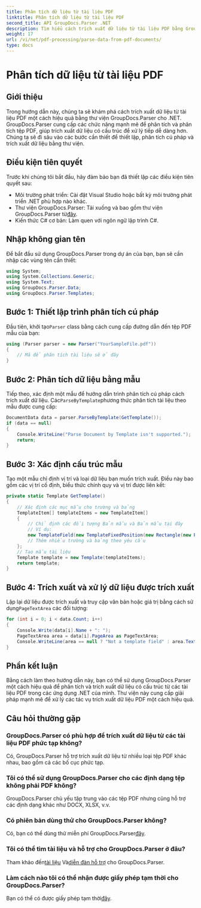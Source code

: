 ```yaml
---
title: Phân tích dữ liệu từ tài liệu PDF
linktitle: Phân tích dữ liệu từ tài liệu PDF
second_title: API GroupDocs.Parser .NET
description: Tìm hiểu cách trích xuất dữ liệu từ tài liệu PDF bằng GroupDocs.Parser cho .NET. Hãy làm theo hướng dẫn từng bước của chúng tôi để phân tích và xử lý tệp PDF một cách hiệu quả.
weight: 17
url: /vi/net/pdf-processing/parse-data-from-pdf-documents/
type: docs
---
```

# Phân tích dữ liệu từ tài liệu PDF

## Giới thiệu
Trong hướng dẫn này, chúng ta sẽ khám phá cách trích xuất dữ liệu từ tài liệu PDF một cách hiệu quả bằng thư viện GroupDocs.Parser cho .NET. GroupDocs.Parser cung cấp các chức năng mạnh mẽ để phân tích và phân tích tệp PDF, giúp trích xuất dữ liệu có cấu trúc để xử lý tiếp dễ dàng hơn. Chúng ta sẽ đi sâu vào các bước cần thiết để thiết lập, phân tích cú pháp và trích xuất dữ liệu bằng thư viện.
## Điều kiện tiên quyết
Trước khi chúng tôi bắt đầu, hãy đảm bảo bạn đã thiết lập các điều kiện tiên quyết sau:
- Môi trường phát triển: Cài đặt Visual Studio hoặc bất kỳ môi trường phát triển .NET phù hợp nào khác.
-  Thư viện GroupDocs.Parser: Tải xuống và bao gồm thư viện GroupDocs.Parser từ[đây](https://releases.groupdocs.com/parser/net/).
- Kiến thức C# cơ bản: Làm quen với ngôn ngữ lập trình C#.

## Nhập không gian tên
Để bắt đầu sử dụng GroupDocs.Parser trong dự án của bạn, bạn sẽ cần nhập các vùng tên cần thiết:
```csharp
using System;
using System.Collections.Generic;
using System.Text;
using GroupDocs.Parser.Data;
using GroupDocs.Parser.Templates;
```
## Bước 1: Thiết lập trình phân tích cú pháp
 Đầu tiên, khởi tạo`Parser` class bằng cách cung cấp đường dẫn đến tệp PDF mẫu của bạn:
```csharp
using (Parser parser = new Parser("YourSampleFile.pdf"))
{
    // Mã để phân tích tài liệu sẽ ở đây
}
```
## Bước 2: Phân tích dữ liệu bằng mẫu
 Tiếp theo, xác định một mẫu để hướng dẫn trình phân tích cú pháp cách trích xuất dữ liệu. Các`ParseByTemplate`phương thức phân tích tài liệu theo mẫu được cung cấp:
```csharp
DocumentData data = parser.ParseByTemplate(GetTemplate());
if (data == null)
{
    Console.WriteLine("Parse Document by Template isn't supported.");
    return;
}
```
## Bước 3: Xác định cấu trúc mẫu
Tạo một mẫu chỉ định vị trí và loại dữ liệu bạn muốn trích xuất. Điều này bao gồm các vị trí cố định, biểu thức chính quy và vị trí được liên kết:
```csharp
private static Template GetTemplate()
{
    // Xác định các mục mẫu cho trường và bảng
    TemplateItem[] templateItems = new TemplateItem[]
    {
        // Chỉ định các đối tượng Bản mẫu và Bản mẫu tại đây
        // Ví dụ:
        new TemplateField(new TemplateFixedPosition(new Rectangle(new Point(35, 135), new Size(100, 10))), "FromCompany"),
        // Thêm nhiều trường và bảng theo yêu cầu
    };
    // Tạo mẫu tài liệu
    Template template = new Template(templateItems);
    return template;
}
```
## Bước 4: Trích xuất và xử lý dữ liệu được trích xuất
 Lặp lại dữ liệu được trích xuất và truy cập văn bản hoặc giá trị bằng cách sử dụng`PageTextArea` các đối tượng:
```csharp
for (int i = 0; i < data.Count; i++)
{
    Console.Write(data[i].Name + ": ");
    PageTextArea area = data[i].PageArea as PageTextArea;
    Console.WriteLine(area == null ? "Not a template field" : area.Text);
}
```

## Phần kết luận
Bằng cách làm theo hướng dẫn này, bạn có thể sử dụng GroupDocs.Parser một cách hiệu quả để phân tích và trích xuất dữ liệu có cấu trúc từ các tài liệu PDF trong các ứng dụng .NET của mình. Thư viện này cung cấp giải pháp mạnh mẽ để xử lý các tác vụ trích xuất dữ liệu PDF một cách hiệu quả.
## Câu hỏi thường gặp
### GroupDocs.Parser có phù hợp để trích xuất dữ liệu từ các tài liệu PDF phức tạp không?
Có, GroupDocs.Parser hỗ trợ trích xuất dữ liệu từ nhiều loại tệp PDF khác nhau, bao gồm cả các bố cục phức tạp.
### Tôi có thể sử dụng GroupDocs.Parser cho các định dạng tệp không phải PDF không?
GroupDocs.Parser chủ yếu tập trung vào các tệp PDF nhưng cũng hỗ trợ các định dạng khác như DOCX, XLSX, v.v.
### Có phiên bản dùng thử cho GroupDocs.Parser không?
 Có, bạn có thể dùng thử miễn phí GroupDocs.Parser[đây](https://releases.groupdocs.com/).
### Tôi có thể tìm tài liệu và hỗ trợ cho GroupDocs.Parser ở đâu?
 Tham khảo đến[tài liệu](https://tutorials.groupdocs.com/parser/net/) Và[diễn đàn hỗ trợ](https://forum.groupdocs.com/c/parser/17) cho GroupDocs.Parser.
### Làm cách nào tôi có thể nhận được giấy phép tạm thời cho GroupDocs.Parser?
 Bạn có thể có được giấy phép tạm thời[đây](https://purchase.groupdocs.com/temporary-license/).